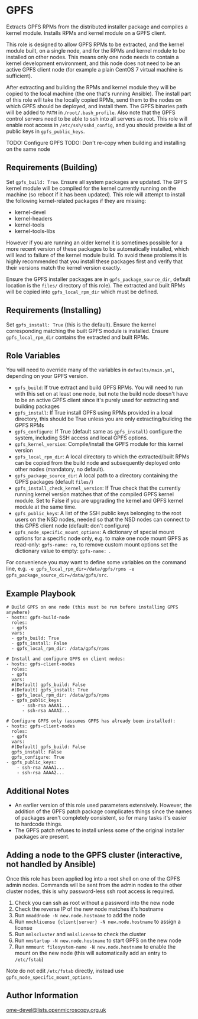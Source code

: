 GPFS
====

Extracts GPFS RPMs from the distributed installer package and compiles a kernel module.
Installs RPMs and kernel module on a GPFS client.

This role is designed to allow GPFS RPMs to be extracted, and the kernel module built, on a single node, and for the RPMs and kernel module to be installed on other nodes.
This means only one node needs to contain a kernel development environment, and this node does not need to be an active GPFS client node (for example a plain CentOS 7 virtual machine is sufficient).

After extracting and building the RPMs and kernel module they will be copied to the local machine (the one that's running Ansible).
The install part of this role will take the locally copied RPMs, send them to the nodes on which GPFS should be deployed, and install them.
The GPFS binaries path will be added to `PATH` in `/root/.bash_profile`.
Also note that the GPFS control servers need to be able to ssh into all servers as root.
This role will enable root access in `/etc/ssh/sshd_config`, and you should provide a list of public keys in `gpfs_public_keys`.

TODO: Configure GPFS
TODO: Don't re-copy when building and installing on the same node


Requirements (Building)
-----------------------

Set `gpfs_build: True`.
Ensure all system packages are updated.
The GPFS kernel module will be compiled for the kernel currently running on the machine (so reboot if it has been updated).
This role will attempt to install the following kernel-related packages if they are missing:

- kernel-devel
- kernel-headers
- kernel-tools
- kernel-tools-libs

However if you are running an older kernel it is sometimes possible for a more recent version of these packages to be automatically installed, which will lead to failure of the kernel module build.
To avoid these problems it is highly recommended that you install these packages first and verify that their versions match the kernel version exactly.

Ensure the GPFS installer packages are in `gpfs_package_source_dir`, default location is the `files/` directory of this role).
The extracted and built RPMs will be copied into `gpfs_local_rpm_dir` which must be defined.


Requirements (Installing)
-------------------------

Set `gpfs_install: True` (this is the default).
Ensure the kernel corresponding matching the built GPFS module is installed.
Ensure `gpfs_local_rpm_dir` contains the extracted and built RPMs.


Role Variables
--------------

You will need to override many of the variables in `defaults/main.yml`, depending on your GPFS version.

- `gpfs_build`: If true extract and build GPFS RPMs. You will need to run with this set on at least one node, but note the build node doesn't have to be an active GPFS client since it's purely used for extracting and building packages
- `gpfs_install`: If True install GPFS using RPMs provided in a local directory, this should be True unless you are only extracting/building the GPFS RPMs
- `gpfs_configure`: If True (default same as `gpfs_install`) configure the system, including SSH access and local GPFS options.
- `gpfs_kernel_version`: Compile/install the GPFS module for this kernel version
- `gpfs_local_rpm_dir`: A local directory to which the extracted/built RPMs can be copied from the build node and subsequently deployed onto other nodes (mandatory, no default).
- `gpfs_package_source_dir`: A local path to a directory containing the GPFS packages (default `files/`)
- `gpfs_install_check_kernel_version`: If True check that the currently running kernel version matches that of the compiled GPFS kernel module. Set to False if you are upgrading the kernel and GPFS kernel module at the same time.
- `gpfs_public_keys`: A list of the SSH public keys belonging to the root users on the NSD nodes, needed so that the NSD nodes can connect to this GPFS client node (default: don't configure)
- `gpfs_node_specific_mount_options`: A dictionary of special mount options for a specific node only, e.g. to make one node mount GPFS as read-only: `gpfs-name: ro`, to remove custom mount options set the dictionary value to empty: `gpfs-name: `.

For convenience you may want to define some variables on the command line, e.g. `-e gpfs_local_rpm_dir=/data/gpfs/rpms -e gpfs_package_source_dir=/data/gpfs/src`.

Example Playbook
----------------

    # Build GPFS on one node (this must be run before installing GPFS anywhere)
    - hosts: gpfs-build-node
      roles:
      - gpfs
      vars:
      - gpfs_build: True
      - gpfs_install: False
      - gpfs_local_rpm_dir: /data/gpfs/rpms

    # Install and configure GPFS on client nodes:
    - hosts: gpfs-client-nodes
      roles:
      - gpfs
      vars:
      #(Default) gpfs_build: False
      #(Default) gpfs_install: True
      - gpfs_local_rpm_dir: /data/gpfs/rpms
      - gpfs_public_keys:
          - ssh-rsa AAAA1...
          - ssh-rsa AAAA2...

    # Configure GPFS only (assumes GPFS has already been installed):
    - hosts: gpfs-client-nodes
      roles:
      - gpfs
      vars:
      #(Default) gpfs_build: False
      gpfs_install: False
      gpfs_configure: True
    - gpfs_public_keys:
        - ssh-rsa AAAA1...
        - ssh-rsa AAAA2...


Additional Notes
----------------

- An earlier version of this role used parameters extensively.
  However, the addition of the GPFS patch package complicates things since the names of packages aren't completely consistent, so for many tasks it's easier to hardcode things.
- The GPFS patch refuses to install unless some of the original installer packages are present.


Adding a node to the GPFS cluster (interactive, not handled by Ansible)
-----------------------------------------------------------------------

Once this role has been applied log into a root shell on one of the GPFS admin nodes.
Commands will be sent from the admin nodes to the other cluster nodes, this is why password-less ssh root access is required.

1. Check you can ssh as root without a password into the new node
2. Check the reverse IP of the new node matches it's hostname
3. Run `mmaddnode -N new.node.hostname` to add the node
4. Run `mmchlicense {client|server} -N new.node.hostname` to assign a license
5. Run `mmlscluster` and `mmlslicense` to check the cluster
6. Run `mmstartup -N new.node.hostname` to start GPFS on the new node
7. Run `mmmount filesystem-name -N new.node.hostname` to enable the mount on the new node (this will automatically add an entry to `/etc/fstab`)

Note do not edit `/etc/fstab` directly, instead use `gpfs_node_specific_mount_options`.


Author Information
------------------

ome-devel@lists.openmicroscopy.org.uk
